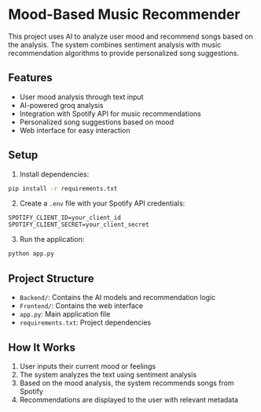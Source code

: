 # Mood-Based Music Recommender

This project uses AI to analyze user mood and recommend songs based on the analysis. The system combines sentiment analysis with music recommendation algorithms to provide personalized song suggestions.

## Features

- User mood analysis through text input
- AI-powered groq analysis
- Integration with Spotify API for music recommendations
- Personalized song suggestions based on mood
- Web interface for easy interaction

## Setup

1. Install dependencies:
```bash
pip install -r requirements.txt
```

2. Create a `.env` file with your Spotify API credentials:
```
SPOTIFY_CLIENT_ID=your_client_id
SPOTIFY_CLIENT_SECRET=your_client_secret
```

3. Run the application:
```bash
python app.py
```

## Project Structure

- `Backend/`: Contains the AI models and recommendation logic
- `Frontend/`: Contains the web interface
- `app.py`: Main application file
- `requirements.txt`: Project dependencies

## How It Works

1. User inputs their current mood or feelings
2. The system analyzes the text using sentiment analysis
3. Based on the mood analysis, the system recommends songs from Spotify
4. Recommendations are displayed to the user with relevant metadata 
